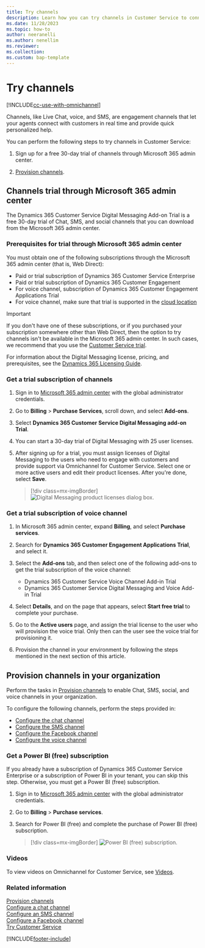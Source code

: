 ```yaml
---
title: Try channels
description: Learn how you can try channels in Customer Service to connect and engage with your customers in real time.
ms.date: 11/28/2023
ms.topic: how-to
author: neeranelli
ms.author: nenellim
ms.reviewer:
ms.collection:
ms.custom: bap-template
---
```


# Try channels 

[!INCLUDE[cc-use-with-omnichannel](../../includes/cc-use-with-omnichannel.md)]

Channels, like Live Chat, voice, and SMS, are engagement channels that let your agents connect with customers in real time and provide quick personalized help.

You can perform the following steps to try channels in Customer Service:

1. Sign up for a free 30-day trial of channels through Microsoft 365 admin center.

1. [Provision channels](#provision-channels-in-your-organization).


## Channels trial through Microsoft 365 admin center

The Dynamics 365 Customer Service Digital Messaging Add-on Trial is a free 30-day trial of Chat, SMS, and social channels that you can download from the Microsoft 365 admin center.

### Prerequisites for trial through Microsoft 365 admin center

You must obtain one of the following subscriptions through the Microsoft 365 admin center (that is, Web Direct):

- Paid or trial subscription of Dynamics 365 Customer Service Enterprise
- Paid or trial subscription of Dynamics 365 Customer Engagement
- For voice channel, subscription of Dynamics 365 Customer Engagement Applications Trial
- For voice channel, make sure that trial is supported in the [cloud location](../administer/voice-channel-region-availability.md)

> [!IMPORTANT]
> If you don't have one of these subscriptions, or if you purchased your subscription somewhere other than Web Direct, then the option to try channels isn't be available in the Microsoft 365 admin center. In such cases, we recommend that you use the [Customer Service trial](https://dynamics.microsoft.com/customer-service/overview/).

For information about the Digital Messaging license, pricing, and prerequisites, see the [Dynamics 365 Licensing Guide](https://go.microsoft.com/fwlink/p/?LinkId=866544).

### Get a trial subscription of channels

1. Sign in to [Microsoft 365 admin center](https://admin.microsoft.com) with the global administrator credentials.

2. Go to **Billing** > **Purchase Services**, scroll down, and select **Add-ons**.

3. Select **Dynamics 365 Customer Service Digital Messaging add-on Trial**.

4. You can start a 30-day trial of Digital Messaging with 25 user licenses.

5. After signing up for a trial, you must assign licenses of Digital Messaging to the users who need to engage with customers and provide support via Omnichannel for Customer Service. Select one or more active users and edit their product licenses. After you're done, select **Save**.

    > [!div class=mx-imgBorder]
    > ![Digital Messaging product licenses dialog box.](../media/digital-trial-assign-users.png "Digital Messaging product licenses dialog box")

### Get a trial subscription of voice channel

1. In Microsoft 365 admin center, expand **Billing**, and select **Purchase services**.

1. Search for **Dynamics 365 Customer Engagement Applications Trial**, and select it.

1. Select the **Add-ons** tab, and then select one of the following add-ons to get the trial subscription of the voice channel:

   - Dynamics 365 Customer Service Voice Channel Add-in Trial
   - Dynamics 365 Customer Service Digital Messaging and Voice Add-in Trial

1. Select **Details**, and on the page that appears, select **Start free trial** to complete your purchase.

1. Go to the **Active users** page, and assign the trial license to the user who will provision the voice trial. Only then can the user see the voice trial for provisioning it.

1. Provision the channel in your environment by following the steps mentioned in the next section of this article.

## Provision channels in your organization

Perform the tasks in [Provision channels](/dynamics365/contact-center/implement/provision-channels#set-up-channels) to enable Chat, SMS, social, and voice channels in your organization.


To configure the following channels, perform the steps provided in:

- [Configure the chat channel](../administer/set-up-chat-widget.md)
- [Configure the SMS channel](../administer/configure-sms-channel.md)
- [Configure the Facebook channel](../administer/configure-facebook-channel.md)
- [Configure the voice channel](../administer/voice-channel-inbound-calling.md)

### Get a Power BI (free) subscription

If you already have a subscription of Dynamics 365 Customer Service Enterprise or a subscription of Power BI in your tenant, you can skip this step. Otherwise, you must get a Power BI (free) subscription.

1. Sign in to [Microsoft 365 admin center](https://admin.microsoft.com) with the global administrator credentials.

2. Go to **Billing** > **Purchase services**.

3. Search for Power BI (free) and complete the purchase of Power BI (free) subscription.

    > [!div class=mx-imgBorder]
    > ![Power BI (free) subscription.](../media/powerbi-free.png "Power BI (free) subscription")

### Videos

To view videos on Omnichannel for Customer Service, see [Videos](../use/videos.md).

### Related information

[Provision channels](/dynamics365/contact-center/implement/provision-channels#set-up-channels)  
[Configure a chat channel](../administer/set-up-chat-widget.md)  
[Configure an SMS channel](../administer/configure-sms-channel.md)  
[Configure a Facebook channel](../administer/configure-facebook-channel.md)  
[Try Customer Service](try-customer-service.md)  

[!INCLUDE[footer-include](../../includes/footer-banner.md)]
